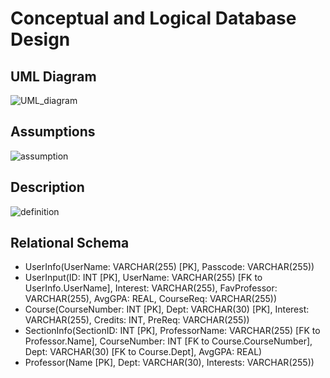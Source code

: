 # Conceptual and Logical Database Design

## UML Diagram 
![UML_diagram](https://media.github-dev.cs.illinois.edu/user/12652/files/af0d9583-762c-4701-8edc-aa6b8d5643d9)

## Assumptions
![assumption](https://media.github-dev.cs.illinois.edu/user/12652/files/d2f27b83-179d-4b49-8f92-a3ed37aca298)

## Description
![definition](https://media.github-dev.cs.illinois.edu/user/12652/files/bd6fb11c-e186-47d7-9966-6b8d87a9954d)

## Relational Schema
- UserInfo(UserName: VARCHAR(255) [PK], Passcode: VARCHAR(255))
- UserInput(ID: INT [PK], UserName: VARCHAR(255) [FK to UserInfo.UserName], Interest: VARCHAR(255), FavProfessor: VARCHAR(255), AvgGPA: REAL, CourseReq: VARCHAR(255))
- Course(CourseNumber: INT [PK], Dept: VARCHAR(30) [PK], Interest: VARCHAR(255), Credits: INT, PreReq: VARCHAR(255))
- SectionInfo(SectionID: INT [PK], ProfessorName: VARCHAR(255) [FK to Professor.Name], CourseNumber: INT [FK to Course.CourseNumber], Dept: VARCHAR(30) [FK to Course.Dept], AvgGPA: REAL)
- Professor(Name [PK], Dept: VARCHAR(30), Interests: VARCHAR(255))


